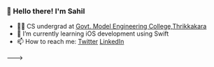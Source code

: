 ### 👋 Hello there! I'm Sahil

- 👨‍🎓 CS undergrad at [Govt. Model Engineering College,Thrikkakara](https://www.mec.ac.in/)
- 🌱 I’m currently learning iOS development using Swift
- 📫 How to reach me: [Twitter](https://twitter.com/sahilsaitn) [LinkedIn](https://www.linkedin.com/in/sahilsait/)

<!---
<!-- - 👨‍💻 Full Stack Engineer -->
<!-- SahilSait/SahilSait is a ✨ special ✨ repository because its `README.md` (this file) appears on your GitHub profile.
You can click the Preview link to take a look at your changes. -->
<!-- - 💞️ I’m looking to collaborate on ... -->
<!-- - 👀 I’m interested in MERN stack and Django -->
--->

